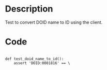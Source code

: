 # Description
Test to convert DOID name to ID using the client.

# Code
```

def test_doid_name_to_id():
    assert 'DOID:0001816' == \

```
